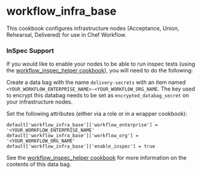 # workflow_infra_base

This cookbook configures infrastructure nodes (Acceptance, Union, Rehearsal, Delivered) for use in Chef Workflow.

### InSpec Support

If you would like to enable your nodes to be able to run inspec tests (using the [workflow_inspec_helper cookbook](https://github.com/mattstratton/workflow_inspec_helper)), you will need to do the following:

Create a data bag with the name `delivery-secrets` with an item named `<YOUR_WORKFLOW_ENTERPRISE_NAME>-<YOUR_WORKFLOW_ORG_NAME`. The key used to encrypt this databag needs to be set as `encrypted_databag_secret` on your infrastructure nodes.

Set the following attributes (either via a role or in a wrapper cookbook):

```
default['workflow_infra_base']['workflow_enterprise'] = '<YOUR_WORKFLOW_ENTERPRISE_NAME'
default['workflow_infra_base']['workflow_org'] = '<YOUR_WORKFLOW_ORG_NAME'
default['workflow_infra_base']['enable_inspec'] = true
```

See the [workflow_inspec_helper cookbook](https://github.com/mattstratton/workflow_inspec_helper) for more information on the contents of this data bag.
